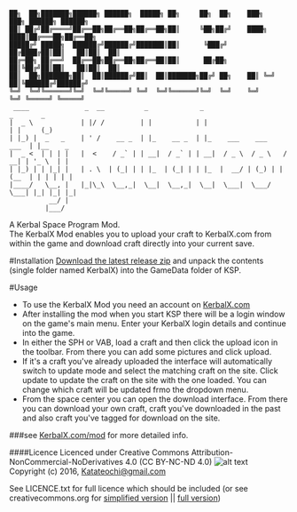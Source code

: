 

    ██╗  ██╗███████╗██████╗ ██████╗  █████╗ ██╗     ██╗  ██╗    ███╗   ███╗ ██████╗ ██████╗ 
    ██║ ██╔╝██╔════╝██╔══██╗██╔══██╗██╔══██╗██║     ╚██╗██╔╝    ████╗ ████║██╔═══██╗██╔══██╗
    █████╔╝ █████╗  ██████╔╝██████╔╝███████║██║      ╚███╔╝     ██╔████╔██║██║   ██║██║  ██║
    ██╔═██╗ ██╔══╝  ██╔══██╗██╔══██╗██╔══██║██║      ██╔██╗     ██║╚██╔╝██║██║   ██║██║  ██║
    ██║  ██╗███████╗██║  ██║██████╔╝██║  ██║███████╗██╔╝ ██╗    ██║ ╚═╝ ██║╚██████╔╝██████╔╝
    ╚═╝  ╚═╝╚══════╝╚═╝  ╚═╝╚═════╝ ╚═╝  ╚═╝╚══════╝╚═╝  ╚═╝    ╚═╝     ╚═╝ ╚═════╝ ╚═════╝ 
     ____              _  __          _             _                           _       _ 
    |  _ \            | |/ /         | |           | |                         | |     (_)
    | |_) |  _   _    | ' /    __ _  | |_    __ _  | |_    ___    ___     ___  | |__    _ 
    |  _ <  | | | |   |  <    / _` | | __|  / _` | | __|  / _ \  / _ \   / __| | '_ \  | |
    | |_) | | |_| |   | . \  | (_| | | |_  | (_| | | |_  |  __/ | (_) | | (__  | | | | | |
    |____/   \__, |   |_|\_\  \__,_|  \__|  \__,_|  \__|  \___|  \___/   \___| |_| |_| |_|
              __/ |                                                                       
             |___/                                                                      

A Kerbal Space Program Mod.    
The KerbalX Mod enables you to upload your craft to KerbalX.com from within the game and download craft directly into your current save.


#Installation
[Download the latest release zip](https://github.com/Sujimichi/KerbalXMod/releases/latest) and unpack the contents (single folder named KerbalX) into the GameData folder of KSP.

#Usage
* To use the KerbalX Mod you need an account on [KerbalX.com](https://KerbalX.com)
* After installing the mod when you start KSP there will be a login window on the game's main menu.  Enter your KerbalX login details and continue into the game.
* In either the SPH or VAB, load a craft and then click the upload icon in the toolbar.  From there you can add some pictures and click upload.
* If it's a craft you've already uploaded the interface will automatically switch to update mode and select the matching craft on the site. Click update to update the craft on the site with the one loaded.  You can change which craft will be updated frmo the dropdown menu.
* From the space center you can open the download interface. From there you can download your own craft, craft you've downloaded in the past and also craft you've tagged for download on the site.

###see [KerbalX.com/mod](https://KerbalX.com/mod) for more detailed info.

####Licence
Licenced under Creative Commons Attribution-NonCommercial-NoDerivatives 4.0 (CC BY-NC-ND 4.0) ![alt text](https://i.creativecommons.org/l/by-nc-nd/4.0/88x31.png "CC BY-NC-ND 4.0")    
Copyright (c) 2016, <Katateochi@gmail.com>    


See LICENCE.txt for full licence which should be included (or see creativecommons.org for [simplified version](https://creativecommons.org/licenses/by-nc-nd/4.0/) || [full version](https://creativecommons.org/licenses/by-nc-nd/4.0/legalcode))

